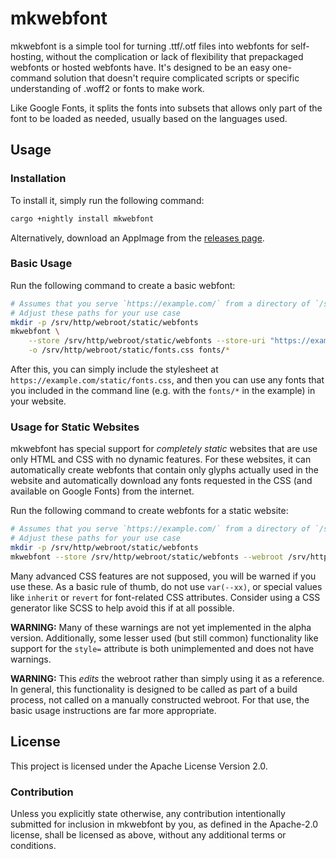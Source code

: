 # mkwebfont

mkwebfont is a simple tool for turning .ttf/.otf files into webfonts for self-hosting, without the complication or lack of flexibility that prepackaged webfonts or hosted webfonts have. It's designed to be an easy one-command solution that doesn't require complicated scripts or specific understanding of .woff2 or fonts to make work.

Like Google Fonts, it splits the fonts into subsets that allows only part of the font to be loaded as needed, usually based on the languages used.

## Usage

### Installation

To install it, simply run the following command:

```bash
cargo +nightly install mkwebfont
```

Alternatively, download an AppImage from the [releases page](https://github.com/Lymia/mkwebfont/releases).

### Basic Usage

Run the following command to create a basic webfont:

```bash
# Assumes that you serve `https://example.com/` from a directory of `/srv/http/webroot`.
# Adjust these paths for your use case
mkdir -p /srv/http/webroot/static/webfonts
mkwebfont \
    --store /srv/http/webroot/static/webfonts --store-uri "https://example.com/static/webfonts/" \
    -o /srv/http/webroot/static/fonts.css fonts/* 
```

After this, you can simply include the stylesheet at `https://example.com/static/fonts.css`, and then you can use any fonts that you included in the command line (e.g. with the `fonts/*` in the example) in your website.

### Usage for Static Websites

mkwebfont has special support for *completely static* websites that are use only HTML and CSS with no dynamic features. For these websites, it can automatically create webfonts that contain only glyphs actually used in the website and automatically download any fonts requested in the CSS (and available on Google Fonts) from the internet.

Run the following command to create webfonts for a static website:

```bash
# Assumes that you serve `https://example.com/` from a directory of `/srv/http/webroot`.
# Adjust these paths for your use case
mkdir -p /srv/http/webroot/static/webfonts
mkwebfont --store /srv/http/webroot/static/webfonts --webroot /srv/http/webroot/ --subset --write-to-webroot
```

Many advanced CSS features are not supposed, you will be warned if you use these. As a basic rule of thumb, do not use `var(--xx)`, or special values like `inherit` or `revert` for font-related CSS attributes. Consider using a CSS generator like SCSS to help avoid this if at all possible.

**WARNING:** Many of these warnings are not yet implemented in the alpha version. Additionally, some lesser used (but still common) functionality like support for the `style=` attribute is both unimplemented and does not have warnings.

**WARNING:** This *edits* the webroot rather than simply using it as a reference. In general, this functionality is designed to be called as part of a build process, not called on a manually constructed webroot. For that use, the basic usage instructions are far more appropriate.

## License

This project is licensed under the Apache License Version 2.0.

### Contribution

Unless you explicitly state otherwise, any contribution intentionally submitted for inclusion in mkwebfont by you, as defined in the Apache-2.0 license, shall be licensed as above, without any additional terms or conditions.
